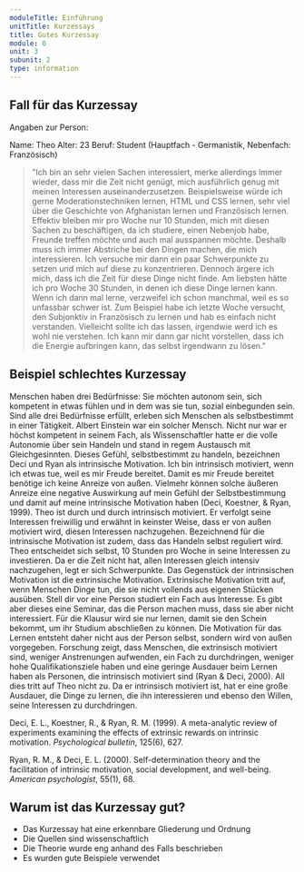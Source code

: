 ```yaml
---
moduleTitle: Einführung
unitTitle: Kurzessays
title: Gutes Kurzessay
module: 0
unit: 3
subunit: 2
type: information
---
```


## Fall für das Kurzessay

Angaben zur Person: 

Name: Theo
Alter: 23
Beruf: Student (Hauptfach - Germanistik, Nebenfach: Französisch)

> "Ich bin an sehr vielen Sachen interessiert, merke allerdings immer wieder, dass mir die Zeit nicht genügt, mich ausführlich genug mit meinen Interessen auseinanderzusetzen. Beispielsweise würde ich gerne Moderationstechniken lernen, HTML und CSS lernen, sehr viel über die Geschichte von Afghanistan lernen und Französisch lernen. Effektiv bleiben mir pro Woche nur 10 Stunden, mich mit diesen Sachen zu beschäftigen, da ich studiere, einen Nebenjob habe, Freunde treffen möchte und auch mal ausspannen möchte. Deshalb muss ich immer Abstriche bei den Dingen machen, die mich interessieren. Ich versuche mir dann  ein paar Schwerpunkte zu setzen und mich auf diese zu konzentrieren. Dennoch ärgere ich mich, dass ich die Zeit für diese Dinge nicht finde. Am liebsten hätte ich pro Woche 30 Stunden, in denen ich diese Dinge lernen kann. Wenn ich dann mal lerne, verzweifel ich schon manchmal, weil es so unfassbar schwer ist. Zum Beispiel habe ich letzte Woche versucht, den Subjonktiv in Französisch zu lernen und hab es einfach nicht verstanden. Vielleicht sollte ich das lassen, irgendwie werd ich es wohl nie verstehen. Ich kann mir dann gar nicht vorstellen, dass ich die Energie aufbringen kann, das selbst irgendwann zu lösen."


## Beispiel schlechtes Kurzessay

Menschen haben drei Bedürfnisse: Sie möchten autonom sein, sich kompetent in etwas fühlen und in dem was sie tun, sozial einbegunden sein. Sind alle drei Bedürfnisse erfüllt, erleben sich Menschen als selbstbestimmt in einer Tätigkeit. Albert Einstein war ein solcher Mensch. Nicht nur war er höchst kompetent in seinem Fach, als Wissenschaftler hatte er die volle Autonomie über sein Handeln und stand in regem Austausch mit Gleichgesinnten. Dieses Gefühl, selbstbestimmt zu handeln, bezeichnen Deci und Ryan als intrinsische Motivation. Ich bin intrinsisch motiviert, wenn ich etwas tue, weil es mir Freude bereitet. Damit es mir Freude bereitet benötige ich keine Anreize von außen. Vielmehr können solche äußeren Anreize eine negative Auswirkung auf mein Gefühl der Selbstbestimmung und damit auf meine intrinsische Motivation haben (Deci, Koestner, & Ryan, 1999). Theo ist durch und durch intrinsisch motiviert. Er verfolgt seine Interessen freiwillig und erwähnt in keinster Weise, dass er von außen motiviert wird, diesen Interessen nachzugehen. Bezeichnend für die intrinsische Motivation ist zudem, dass das Handeln selbst reguliert wird. Theo entscheidet sich selbst, 10 Stunden pro Woche in seine Interessen zu investieren. Da er die Zeit nicht hat, allen Interessen gleich intensiv nachzugehen, legt er sich Schwerpunkte. Das Gegenstück der intrinsischen Motivation ist die extrinsische Motivation. Extrinsische Motivation tritt auf, wenn Menschen Dinge tun, die sie nicht vollends aus eigenen Stücken ausüben. Stell dir vor eine Person studiert ein Fach aus Interesse. Es gibt aber dieses eine Seminar, das die Person machen muss, dass sie aber nicht interessiert. Für die Klausur wird sie nur lernen, damit sie den Schein bekommt, um ihr Studium abschließen zu können. Die Motivation für das Lernen entsteht daher nicht aus der Person selbst, sondern wird von außen vorgegeben. Forschung zeigt, dass Menschen, die extrinsisch motiviert sind, weniger Anstrenungen aufwenden, ein Fach zu durchdringen, weniger hohe Qualifikationsziele haben und eine geringe Ausdauer beim Lernen haben als Personen, die intrinsisch motiviert sind (Ryan & Deci, 2000). All dies tritt auf Theo nicht zu. Da er intrinsisch motiviert ist, hat er eine große Ausdauer, die Dinge zu lernen, die ihn interessieren und ebenso den Willen, seine Interessen zu durchdringen. 


Deci, E. L., Koestner, R., & Ryan, R. M. (1999). A meta-analytic review of experiments examining the effects of extrinsic rewards on intrinsic motivation. *Psychological bulletin*, 125(6), 627.

Ryan, R. M., & Deci, E. L. (2000). Self-determination theory and the facilitation of intrinsic motivation, social development, and well-being. *American psychologist*, 55(1), 68.


## Warum ist das Kurzessay gut?

* Das Kurzessay hat eine erkennbare Gliederung und Ordnung 
* Die Quellen sind wissenschaftlich
* Die Theorie wurde eng anhand des Falls beschrieben
* Es wurden gute Beispiele verwendet